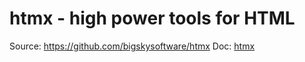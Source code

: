 # htmx - high power tools for HTML

Source: https://github.com/bigskysoftware/htmx
Doc: [htmx](https://htmx.org/docs/#introduction)
